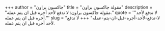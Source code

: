 +++
author = "جاكسون براون"
title = "مقولة جاكسون براون"
description = "مقولة جاكسون براون: لا تدفع لأحد أجره قبل ان يتم عمله."
quote = '''لا تدفع لأحد أجره قبل ان يتم عمله.'''
slug = "لا-تدفع-لأحد-أجره-قبل-ان-يتم-عمله"
+++
لا تدفع لأحد أجره قبل ان يتم عمله.
